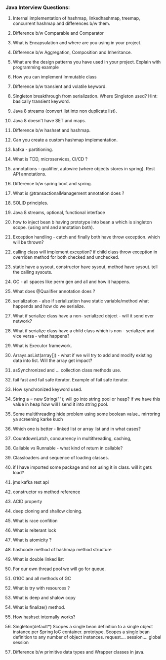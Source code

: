 ### Java Interview Questions:

1. Internal implementation of hashmap, linkedhashmap, treemap, concurrent hashmap and differences b/w them.
2. Difference b/w Comparable and Comparator
3. What is Encapsulation and where are you using in your project.
4. Difference b/w Aggregation, Composition and Inheritance.
5. What are the design patterns you have used in your project. Explain with programming example
6. How you can implement Immutable class
7. Difference b/w transient and volatile keyword.
8. Singleton breakthrough from serialization. Where Singleton used? Hint: basically transient keyword.
9. Java 8 streams (convert list into non duplicate list).
10. Java 8 doesn't have SET and maps.
11. Difference b/w hashset and hashmap.
12. Can you create a custom hashmap implementation.
13. kafka - partitioning.
14. What is TDD, microservices, CI/CD ?
15. annotations - qualifier, autowire (where objects stores in spring). Rest API annotations.
16. Difference b/w spring boot and spring.
17. What is @transactionalManagement annotation does ?
18. SOLID principles.
19. Java 8 streams, optional, functional interface
20. how to inject bean b having prototype into bean a which is singleton scope. (using xml and annotation both).
21. Exception handling - catch and finally both have throw exception. which will be thrown?
22. calling class will implement exception? if child class throw exception in overriden method for both checked and unchecked.
23. static have a sysout, constructor have sysout, method have sysout. tell the calling sysouts.
24. GC - all spaces like perm gen and all and how it happens.
25. What does @Qualifier annotation does ?
26. serialization - also if serialization have static variable/method what happends and how do we serialize.
27. What if serialize class have a non- serialized object - will it send over network?
28. What if serialize class have a child class which is non - serialized and vice versa - what happens?
29. What is Executor framework.
30. Arrays.asList(array[]) - what if we will try to add and modify existing data into list. Will the array get impact?
31. asSynchronized and ... collection class methods use.
32. fail fast and fail safe iterator. Example of fail safe iterator.
33. How synchronized keyword used.
34. String a = new String(""); will go into string pool or heap? if we have this value in heap how will I send it into string pool.
35. Some multithreading hide problem using some boolean value.. mirroring ya screening karke kuch
36. Which one is better - linked list or array list and in what cases?
37. CountdownLatch, concurrency in multithreading, caching,
38. Callable vs Runnable - what kind of return in callable?
39. Classloaders and sequence of loading classes.
40. if I have imported some package and not using it in class. will it gets load?
41. jms kafka rest api
42. constructor vs method reference
43. ACID property
44. deep cloning and shallow cloning.
45. What is race confition
46. What is reiterant lock
47. What is atomicity ?
48. hashcode method of hashmap method structure
49. What is double linked list
50. For our own thread pool we will go for queue.
51. G1GC and all methods of GC
52. What is try with resources ?
53. What is deep and shalow copy
54. What is finalize() method.
55. How hashset internally works?
56. Singleton(default*) Scopes a single bean definition to a single object instance per Spring IoC container.
prototype. Scopes a single bean definition to any number of object instances.
request....
session....
global session

57. Difference b/w primitive data types and Wrapper classes in java.
